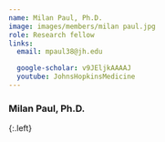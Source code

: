 ```yaml
---
name: Milan Paul, Ph.D.
image: images/members/milan paul.jpg
role: Research fellow
links:
  email: mpaul38@jh.edu

  google-scholar: v9JEljkAAAAJ
  youtube: JohnsHopkinsMedicine
---
```


### Milan Paul, Ph.D.
{:.left}
